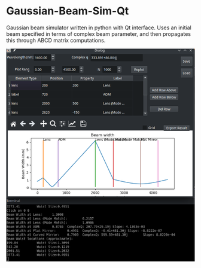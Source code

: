 # Gaussian-Beam-Sim-Qt
Gaussian beam simulator written in python with Qt interface. Uses an initial beam specified in terms of complex beam parameter, and then propagates this through ABCD matrix computations.

![Gaussian Beam Simulator](https://github.com/jaymz07/Gaussian-Beam-Sim-Qt/blob/main/screenshot/Screenshot.png)

